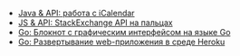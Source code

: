 * [Java & API: работа с iCalendar](/topic/1)
* [JS & API: StackExchange API на пальцах](/topic/2)
* [Go: Блокнот с графическим интерфейсом на языке Go](/topic/3)
* [Go: Развертывание web-приложения в среде Heroku](/topic/4)
